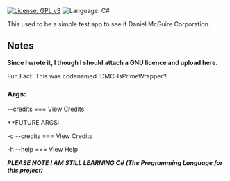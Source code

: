 [![License: GPL v3](https://img.shields.io/github/license/DanielLMcGuire/PrimeNumberSolver)](https://www.gnu.org/licenses/old-licenses/gpl-3.0) ![Language: C#](https://img.shields.io/badge/language-C%23-green)

This used to be a simple test app to see if Daniel McGuire Corporation.
## Notes
**Since I wrote it, I though I should attach a GNU licence and upload here.**

Fun Fact: This was codenamed 'DMC-IsPrimeWrapper'!


### Args:
--credits === View Credits

**FUTURE ARGS:

-c --credits === View Credits

-h --help === View Help

***PLEASE NOTE I AM STILL LEARNING C# (The Programming Language for this project)***
